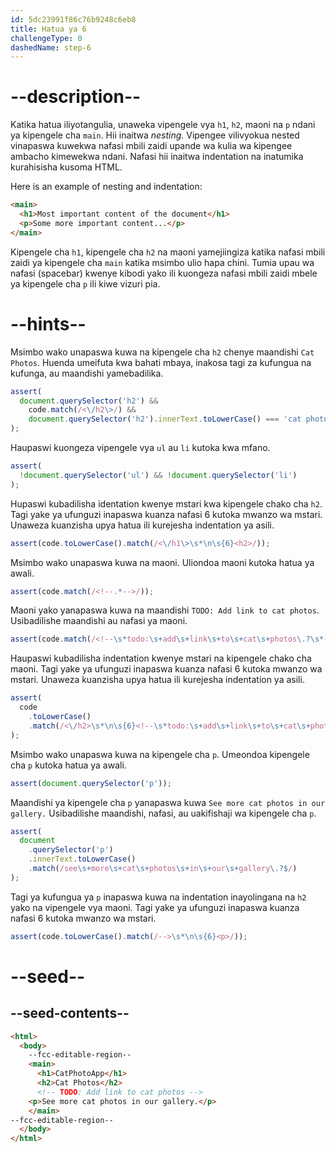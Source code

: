 ```yaml
---
id: 5dc23991f86c76b9248c6eb8
title: Hatua ya 6
challengeType: 0
dashedName: step-6
---
```


# --description--

Katika hatua iliyotangulia, unaweka vipengele vya `h1`, `h2`, maoni na `p` ndani ya kipengele cha `main`. Hii inaitwa *nesting*. Vipengee vilivyokua nested vinapaswa kuwekwa nafasi mbili zaidi upande wa kulia wa kipengee ambacho kimewekwa ndani. Nafasi hii inaitwa indentation na inatumika kurahisisha kusoma HTML.

Here is an example of nesting and indentation:

```html
<main>
  <h1>Most important content of the document</h1>
  <p>Some more important content...</p>
</main>
```

Kipengele cha `h1`, kipengele cha `h2` na maoni yamejiingiza katika nafasi mbili zaidi ya kipengele cha `main` katika msimbo ulio hapa chini. Tumia upau wa nafasi (spacebar) kwenye kibodi yako ili kuongeza nafasi mbili zaidi mbele ya kipengele cha `p` ili kiwe vizuri pia.

# --hints--

Msimbo wako unapaswa kuwa na kipengele cha `h2` chenye maandishi `Cat Photos`. Huenda umeifuta kwa bahati mbaya, inakosa tagi za kufungua na kufunga, au maandishi yamebadilika.

```js
assert(
  document.querySelector('h2') &&
    code.match(/<\/h2\>/) &&
    document.querySelector('h2').innerText.toLowerCase() === 'cat photos'
);
```

Haupaswi kuongeza vipengele vya `ul` au `li` kutoka kwa mfano.

```js
assert(
  !document.querySelector('ul') && !document.querySelector('li')
);
```

Hupaswi kubadilisha identation kwenye mstari kwa kipengele chako cha `h2`. Tagi yake ya ufunguzi inapaswa kuanza nafasi 6 kutoka mwanzo wa mstari. Unaweza kuanzisha upya hatua ili kurejesha indentation ya asili.

```js
assert(code.toLowerCase().match(/<\/h1\>\s*\n\s{6}<h2>/));
```

Msimbo wako unapaswa kuwa na maoni. Uliondoa maoni kutoka hatua ya awali.

```js
assert(code.match(/<!--.*-->/));
```

Maoni yako yanapaswa kuwa na maandishi `TODO: Add link to cat photos`. Usibadilishe maandishi au nafasi ya maoni.

```js
assert(code.match(/<!--\s*todo:\s+add\s+link\s+to\s+cat\s+photos\.?\s*-->/i));
```

Haupaswi kubadilisha indentation kwenye mstari na kipengele chako cha maoni. Tagi yake ya ufunguzi inapaswa kuanza nafasi 6 kutoka mwanzo wa mstari. Unaweza kuanzisha upya hatua ili kurejesha indentation ya asili.

```js
assert(
  code
    .toLowerCase()
    .match(/<\/h2>\s*\n\s{6}<!--\s*todo:\s+add\s+link\s+to\s+cat\s+photos\s*-->/)
);
```

Msimbo wako unapaswa kuwa na kipengele cha `p`. Umeondoa kipengele cha `p` kutoka hatua ya awali.

```js
assert(document.querySelector('p'));
```

Maandishi ya kipengele cha `p` yanapaswa kuwa `See more cat photos in our gallery.` Usibadilishe maandishi, nafasi, au uakifishaji wa kipengele cha `p`.

```js
assert(
  document
    .querySelector('p')
    .innerText.toLowerCase()
    .match(/see\s+more\s+cat\s+photos\s+in\s+our\s+gallery\.?$/)
);
```

Tagi ya kufungua ya `p` inapaswa kuwa na indentation inayolingana na `h2` yako na vipengele vya maoni. Tagi yake ya ufunguzi inapaswa kuanza nafasi 6 kutoka mwanzo wa mstari.

```js
assert(code.toLowerCase().match(/-->\s*\n\s{6}<p>/));
```

# --seed--

## --seed-contents--

```html
<html>
  <body>
    --fcc-editable-region--
    <main>
      <h1>CatPhotoApp</h1>
      <h2>Cat Photos</h2>
      <!-- TODO: Add link to cat photos -->
    <p>See more cat photos in our gallery.</p>
    </main>
--fcc-editable-region--
  </body>
</html>
```

